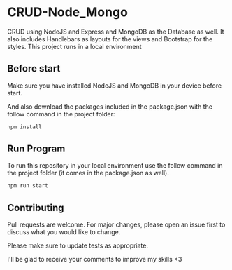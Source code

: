 # CRUD-Node_Mongo
CRUD using NodeJS and Express and MongoDB as the Database as well. It also includes Handlebars as layouts for the views and Bootstrap for the styles. This project runs in a local environment

## Before start

Make sure you have installed NodeJS and MongoDB in your device before start.

And also download the packages included in the package.json with the follow command in the project folder:

``` bash
npm install
```

## Run Program

To run this repository in your local environment use the follow command in the project folder (it comes in the package.json as well).

```bash
npm run start
```

## Contributing
Pull requests are welcome. For major changes, please open an issue first to discuss what you would like to change.

Please make sure to update tests as appropriate.

I'll be glad to receive your comments to improve my skills <3
